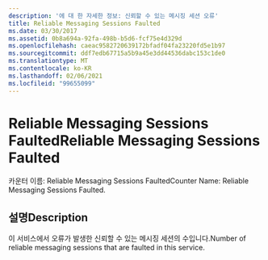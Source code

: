 ```yaml
---
description: '에 대 한 자세한 정보: 신뢰할 수 있는 메시징 세션 오류'
title: Reliable Messaging Sessions Faulted
ms.date: 03/30/2017
ms.assetid: 0b8a694a-92fa-498b-b5d6-fcf75e4d329d
ms.openlocfilehash: caeac9582720639172bfadf04fa23220fd5e1b97
ms.sourcegitcommit: ddf7edb67715a5b9a45e3dd44536dabc153c1de0
ms.translationtype: MT
ms.contentlocale: ko-KR
ms.lasthandoff: 02/06/2021
ms.locfileid: "99655099"
---
```

# <a name="reliable-messaging-sessions-faulted"></a><span data-ttu-id="8f568-103">Reliable Messaging Sessions Faulted</span><span class="sxs-lookup"><span data-stu-id="8f568-103">Reliable Messaging Sessions Faulted</span></span>

<span data-ttu-id="8f568-104">카운터 이름: Reliable Messaging Sessions Faulted</span><span class="sxs-lookup"><span data-stu-id="8f568-104">Counter Name: Reliable Messaging Sessions Faulted.</span></span>  
  
## <a name="description"></a><span data-ttu-id="8f568-105">설명</span><span class="sxs-lookup"><span data-stu-id="8f568-105">Description</span></span>  

 <span data-ttu-id="8f568-106">이 서비스에서 오류가 발생한 신뢰할 수 있는 메시징 세션의 수입니다.</span><span class="sxs-lookup"><span data-stu-id="8f568-106">Number of reliable messaging sessions that are faulted in this service.</span></span>
